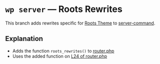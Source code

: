 `wp server` — Roots Rewrites
============================

This branch adds rewrites specific for [Roots Theme](https://github.com/retlehs/roots) to [server-command](https://github.com/wp-cli/server-command).

## Explanation

- Adds the function `roots_rewrites()` to [router.php](router.php#L91-L112)
- Uses the added function on [L24 of router.php](router.php#L24)
